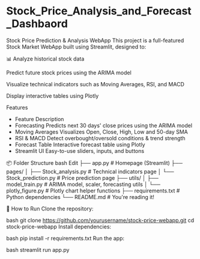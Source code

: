 # Stock_Price_Analysis_and_Forecast_Dashbaord
Stock Price Prediction & Analysis WebApp
This project is a full-featured Stock Market WebApp built using Streamlit, designed to:

📊 Analyze historical stock data

Predict future stock prices using the ARIMA model

Visualize technical indicators such as Moving Averages, RSI, and MACD

Display interactive tables using Plotly

Features
- Feature	Description
- Forecasting	Predicts next 30 days' close prices using the ARIMA model
- Moving Averages	Visualizes Open, Close, High, Low and 50-day SMA
- RSI & MACD	Detect overbought/oversold conditions & trend strength
- Forecast Table	Interactive forecast table using Plotly
- Streamlit UI	Easy-to-use sliders, inputs, and buttons

📦 Folder Structure
bash
Edit
├── app.py                        # Homepage (Streamlit)
├── pages/
│   ├── Stock_analysis.py        # Technical indicators page
│   └── Stock_prediction.py      # Price prediction page
├── utils/
│   ├── model_train.py           # ARIMA model, scaler, forecasting utils
│   └── plotly_figure.py         # Plotly chart helper functions
├── requirements.txt             # Python dependencies
└── README.md                    # You're reading it!


🚀 How to Run
Clone the repository:

bash
git clone https://github.com/yourusername/stock-price-webapp.git
cd stock-price-webapp
Install dependencies:

bash
pip install -r requirements.txt
Run the app:

bash
streamlit run app.py
